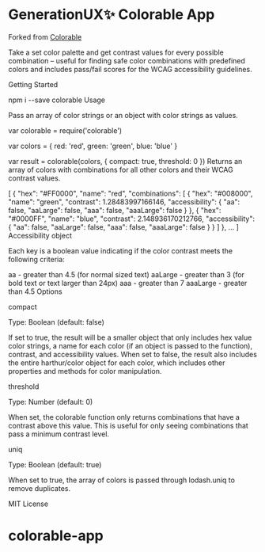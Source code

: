 
# GenerationUX✨ Colorable App

Forked from [Colorable](https://github.com/jxnblk/colorable)

Take a set color palette and get contrast values for every possible combination – useful for finding safe color combinations with predefined colors and includes pass/fail scores for the WCAG accessibility guidelines.

Getting Started

npm i --save colorable
Usage

Pass an array of color strings or an object with color strings as values.

var colorable = require('colorable')

var colors = {
  red: 'red',
  green: 'green',
  blue: 'blue'
}

var result = colorable(colors, { compact: true, threshold: 0 })
Returns an array of colors with combinations for all other colors and their WCAG contrast values.

[
  {
    "hex": "#FF0000",
    "name": "red",
    "combinations": [
      {
        "hex": "#008000",
        "name": "green",
        "contrast": 1.28483997166146,
        "accessibility": {
          "aa": false,
          "aaLarge": false,
          "aaa": false,
          "aaaLarge": false
        }
      },
      {
        "hex": "#0000FF",
        "name": "blue",
        "contrast": 2.148936170212766,
        "accessibility": {
          "aa": false,
          "aaLarge": false,
          "aaa": false,
          "aaaLarge": false
        }
      }
    ]
  },
  ...
]
Accessibility object

Each key is a boolean value indicating if the color contrast meets the following criteria:

aa - greater than 4.5 (for normal sized text)
aaLarge - greater than 3 (for bold text or text larger than 24px)
aaa - greater than 7
aaaLarge - greater than 4.5
Options

compact

Type: Boolean (default: false)

If set to true, the result will be a smaller object that only includes hex value color strings, a name for each color (if an object is passed to the function), contrast, and accessibility values. When set to false, the result also includes the entire harthur/color object for each color, which includes other properties and methods for color manipulation.

threshold

Type: Number (default: 0)

When set, the colorable function only returns combinations that have a contrast above this value. This is useful for only seeing combinations that pass a minimum contrast level.

uniq

Type: Boolean (default: true)

When set to true, the array of colors is passed through lodash.uniq to remove duplicates.



MIT License

# colorable-app
